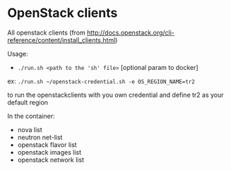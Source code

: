 # OpenStack clients

All openstack clients (from http://docs.openstack.org/cli-reference/content/install_clients.html)


Usage:
 
 - `./run.sh <path to the 'sh' file>` [optional param to docker]



ex: 
`./run.sh ~/openstack-credential.sh -e OS_REGION_NAME=tr2`

to run the openstackclients with you own credential and define tr2 as your default region

In the container:

- nova list 
- neutron net-list
- openstack flavor list
- openstack images list
- openstack network list
